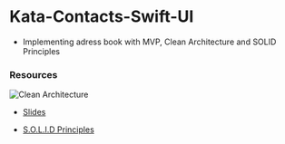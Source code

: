 # Kata-Contacts-Swift-UI

- Implementing  adress book with MVP, Clean Architecture and SOLID Principles

### Resources


![Clean Architecture](https://blog.8thlight.com/assets/posts/2012-08-13-the-clean-architecture/CleanArchitecture-81565aba46f035911a5018e77a0f2d4e.jpg)

- [Slides](http://www.slideshare.net/PedroVicenteGmezSnch/kata-contacts)

- [S.O.L.I.D Principles](https://github.com/ochococo/OOD-Principles-In-Swift)